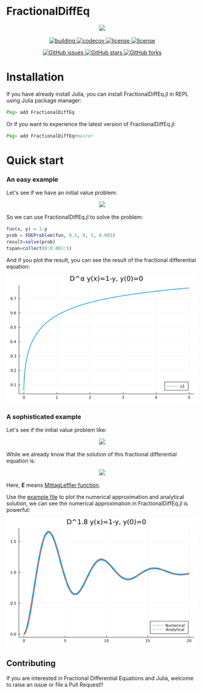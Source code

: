 # FractionalDiffEq

<p align="center">
<img width="250px" src="https://raw.githubusercontent.com/SciFracX/FractionalDiffEq.jl/master/docs/src/assets/logo.svg"/>
</p>


<p align="center">
  <a href="https://github.com/SciFracX/FractionalDiffEq.jl/actions?query=workflow%3ACI">
    <img alt="building" src="https://github.com/SciFracX/FractionalDiffEq.jl/workflows/CI/badge.svg">
  </a>
  <a href="https://codecov.io/gh/SciFracX/FractionalDiffEq.jl">
    <img alt="codecov" src="https://codecov.io/gh/SciFracX/FractionalDiffEq.jl/branch/master/graph/badge.svg">
  </a>
  <a href="https://www.erikqqy.xyz/FractionalDiffEq.jl/dev/">
    <img src="https://img.shields.io/badge/docs-dev-blue.svg" alt="license">
  </a>
  <a href="https://github.com/SciFracX/FractionalDiffEq.jl/blob/master/LICENSE">
    <img src="https://img.shields.io/github/license/SciFracX/FractionalDiffEq.jl?style=flat-square" alt="license">
  </a>
</p>

<p align="center">
  <a href="https://github.com/SciFracX/FractionalDiffEq.jl/issues">
    <img alt="GitHub issues" src="https://img.shields.io/github/issues/SciFracX/FractionalDiffEq.jl?style=flat-square">
  </a>
  <a href="#">
    <img alt="GitHub stars" src="https://img.shields.io/github/stars/SciFracX/FractionalDiffEq.jl?style=flat-square">
  </a>
  <a href="https://github.com/SciFracX/FractionalDiffEq.jl/network">
    <img alt="GitHub forks" src="https://img.shields.io/github/forks/SciFracX/FractionalDiffEq.jl?style=flat-square">
  </a>
</p>

# Installation

If you have already install Julia, you can install FractionalDiffEq.jl in REPL using Julia package manager:

```julia
Pkg> add FractionalDiffEq
```

Or if you want to experience the latest version of FractionalDiffEq.jl:

```julia
Pkg> add FractionalDiffEq#master
```

# Quick start

### An easy example

Let's see if we have an initial value problem:

<p align="center">
<img width="250px" src="https://raw.githubusercontent.com/SciFracX/FractionalDiffEq.jl/master/docs/src/assets/simple_example_latex.png"/>
</p>

So we can use FractionalDiffEq.jl to solve the problem:

```julia
fun(x, y) = 1-y
prob = FDEProblem(fun, 0.5, 0, 5, 0.001)
result=solve(prob)
tspan=collect(0:0.001:5)
```

And if you plot the result, you can see the result of the fractional differential equation:

![Example](/docs/src/assets/simple_example.png)

### A sophisticated example

Let's see if the initial value problem like:

<p align="center">
<img width="250px" src="https://raw.githubusercontent.com/SciFracX/FractionalDiffEq.jl/master/docs/src/assets/example_latex.png"/>
</p>

While we already know that the solution of this fractional differential equation is:

<p align="center">
<img width="250px" src="https://raw.githubusercontent.com/SciFracX/FractionalDiffEq.jl/master/docs/src/assets/analytical_latex.png"/>
</p>

Here, **E** means [MittagLeffler function](https://en.wikipedia.org/wiki/Mittag-Leffler_function).

Use the [example file](https://github.com/SciFracX/FractionalDiffEq.jl/blob/master/examples/example.jl) to plot the numerical approximation and analytical solution, we can see the numerical approximation in FractionalDiffEq.jl is powerful:

![Example](docs/src/assets/example.png)

## Contributing

If you are interested in Fractional Differential Equations and Julia, welcome to raise an issue or file a Pull Request!!